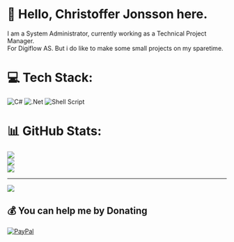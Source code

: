 # 💫 Hello, Christoffer Jonsson here.
I am a System Administrator, currently working as a Technical Project Manager.<br>For Digiflow AS. But i do like to make some small projects on my sparetime.<br>


# 💻 Tech Stack:
![C#](https://img.shields.io/badge/c%23-%23239120.svg?style=for-the-badge&logo=c-sharp&logoColor=white) ![.Net](https://img.shields.io/badge/.NET-5C2D91?style=for-the-badge&logo=.net&logoColor=white) ![Shell Script](https://img.shields.io/badge/shell_script-%23121011.svg?style=for-the-badge&logo=gnu-bash&logoColor=white)
# 📊 GitHub Stats:
![](https://github-readme-stats.vercel.app/api?username=christofferjonsson84&theme=dark&hide_border=false&include_all_commits=false&count_private=false)<br/>
![](https://github-readme-streak-stats.herokuapp.com/?user=christofferjonsson84&theme=dark&hide_border=false)<br/>
![](https://github-readme-stats.vercel.app/api/top-langs/?username=christofferjonsson84&theme=dark&hide_border=false&include_all_commits=false&count_private=false&layout=compact)

---
[![](https://visitcount.itsvg.in/api?id=christofferjonsson84&icon=0&color=0)](https://visitcount.itsvg.in)

  ## 💰 You can help me by Donating
  [![PayPal](https://img.shields.io/badge/PayPal-00457C?style=for-the-badge&logo=paypal&logoColor=white)](https://paypal.me/christofferjonsson84) 
